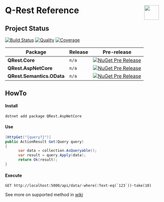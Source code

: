 <img src="https://raw.githubusercontent.com/pamidur/q-rest/master/logo.png" width="48" align="right"/>Q-Rest Reference
========================

## Project Status
[![Build Status](https://travis-ci.org/pamidur/q-rest.svg?branch=master)](https://travis-ci.org/pamidur/q-rest)
[![Quality](https://api.codacy.com/project/badge/Grade/0165f92ce2714dd582e8c512e11c9292)](https://www.codacy.com/manual/agulyj/q-rest?utm_source=github.com&amp;utm_medium=referral&amp;utm_content=pamidur/q-rest&amp;utm_campaign=Badge_Grade)
[![Coverage](https://api.codacy.com/project/badge/Coverage/0165f92ce2714dd582e8c512e11c9292)](https://www.codacy.com/manual/agulyj/q-rest?utm_source=github.com&utm_medium=referral&utm_content=pamidur/q-rest&utm_campaign=Badge_Coverage)

Package | Release | Pre-release
--- | --- | ---
**QRest.Core** | `n/a` | [![NuGet Pre Release](https://img.shields.io/nuget/vpre/QRest.Core.svg)](https://www.nuget.org/packages/QRest.Core)
**QRest.AspNetCore** | `n/a` | [![NuGet Pre Release](https://img.shields.io/nuget/vpre/QRest.AspNetCore.svg)](https://www.nuget.org/packages/QRest.AspNetCore)
**QRest.Semantics.OData** | `n/a` | [![NuGet Pre Release](https://img.shields.io/nuget/vpre/QRest.Semantics.OData.svg)](https://www.nuget.org/packages/QRest.Semantics.OData)


## HowTo

#### Install
```
dotnet add package QRest.AspNetCore
```

#### Use
```csharp
[HttpGet("{query?}")]
public ActionResult Get(Query query)
{
      var data = collection.AsQueryable();
      var result = query.Apply(data);   
      return Ok(result);
} 
```

#### Execute ##
```
GET http://localhost:5000/api/data/-where(:Text-eq(`123`))-take(10)
```

See more on supported method in [wiki](https://github.com/pamidur/q-rest/wiki/Method-Chain-Semantics)
